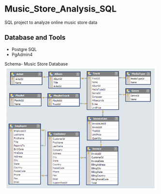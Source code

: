 # Music_Store_Analysis_SQL
SQL project to analyze online music store data


## Database and Tools
* Postgre SQL
* PgAdmin4

Schema- Music Store Database  
![Music_Database_Schema](https://github.com/Sudham4444/Music_Store_Data_Analysis/blob/main/Music_Database_Schema.png)
